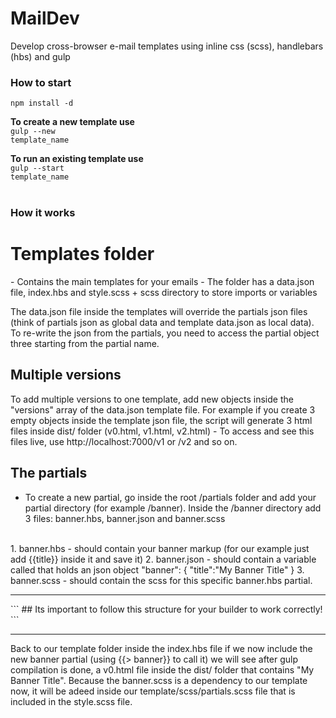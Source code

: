 # MailDev
Develop cross-browser e-mail templates using inline css (scss), handlebars (hbs) and gulp

### How to start
<code>npm install -d</code>

<b>To create a new template use</b> <br /> 
<code>gulp --new template_name</code>

<b>To run an existing template use</b> <br /> 
<code>gulp --start template_name</code>
<br /><br />

### How it works
<h1>Templates folder</h1>
- Contains the main templates for your emails
- The folder has a data.json file, index.hbs and style.scss + scss directory to store imports or variables

The data.json file inside the templates will override the partials json files (think of partials json as global data and template data.json as local data). To re-write the json from the partials, you need to access the partial object three starting from the partial name.

## Multiple versions<br />
To add multiple versions to one template, add new objects inside the "versions" array of the data.json template file. For example if you create 3 empty objects inside the template json file, the script will generate 3 html files inside dist/ folder (v0.html, v1.html, v2.html) - To access and see this files live, use http://localhost:7000/v1 or /v2 and so on.

## The partials<br />
- To create a new partial, go inside the root /partials folder and add your partial directory (for example /banner). Inside the /banner directory add 3 files: banner.hbs, banner.json and banner.scss

<br />
1. banner.hbs - should contain your banner markup (for our example just add {{title}} inside it and save it)
2. banner.json - should contain a variable called that holds an json object "banner": { "title":"My Banner Title" } 
3. banner.scss - should contain the scss for this specific banner.hbs partial.

<hr />
```
## Its important to follow this structure for your builder to work correctly!
```
<hr />

Back to our template folder inside the index.hbs file if we now include the new banner partial (using {{> banner}} to call it) we will see after gulp compilation is done, a v0.html file inside the dist/ folder that contains "My Banner Title". Because the banner.scss is a dependency to our template now, it will be adeed inside our template/scss/partials.scss file that is included in the style.scss file.


